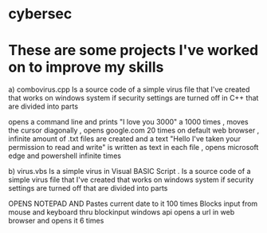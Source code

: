 # cybersec
# These are some projects I've worked on to improve my skills 
 
a) combovirus.cpp 
Is a source code of a simple virus file that I've created that works on windows system if security settings are turned off in C++ that are divided into parts 

   opens a command line and prints "I love you 3000" a 1000 times ,
   moves the cursor diagonally ,
   opens google.com 20 times on default web browser ,
   infinite amount of .txt files are created and a text "Hello I've taken your permission to read and write" is written as text in each file ,
   opens microsoft edge and powershell infinite times 
   
   


b) virus.vbs 
Is a simple virus in Visual BASIC Script . Is a source code of a simple virus file that I've created that works on windows system if security settings are turned off that are divided into parts
 
 OPENS NOTEPAD AND Pastes current date to it 100 times
 Blocks input from mouse and keyboard thru blockinput windows api 
 opens a url in web browser and opens it 6 times 
 
